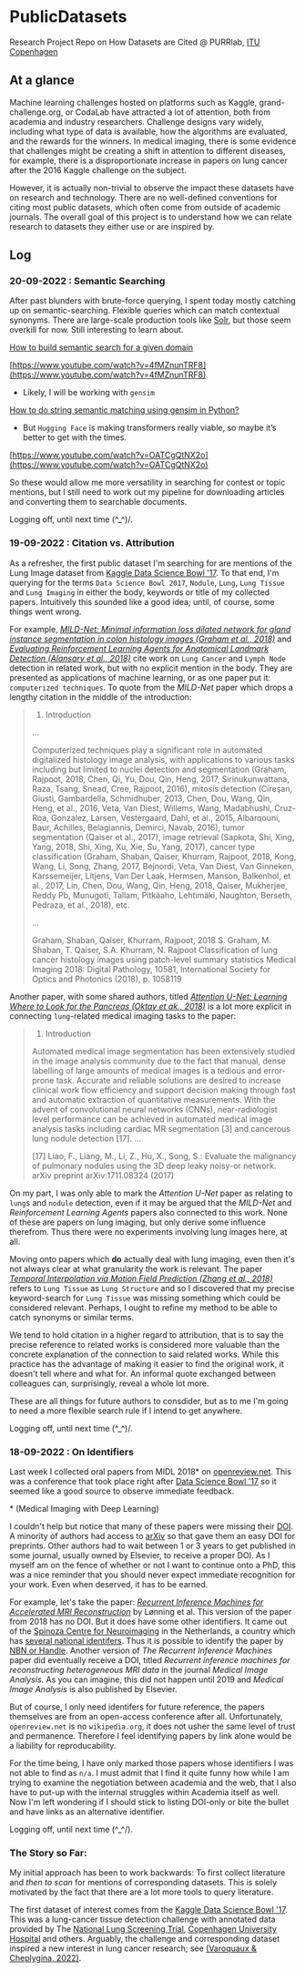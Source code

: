 # PublicDatasets
Research Project Repo on How Datasets are Cited @ PURRlab, [ITU Copenhagen](http://en.itu.dk/)

## At a glance
Machine learning challenges hosted on platforms such as Kaggle, grand-challenge.org, or CodaLab have attracted a lot of attention, both from academia and industry researchers. Challenge designs vary widely, including what type of data is available, how the algorithms are evaluated, and the rewards for the winners. In medical imaging, there is some evidence that challenges might be creating a shift in attention to different diseases, for example, there is a disproportionate increase in papers on lung cancer after the 2016 Kaggle challenge on the subject.

However, it is actually non-trivial to observe the impact these datasets have on research and technology. There are no well-defined conventions for citing most public datasets, which often come from outside of academic journals. The overall goal of this project is to understand how we can relate research to datasets they either use or are inspired by.

## Log

### 20-09-2022 : Semantic Searching

After past blunders with brute-force querying, I spent today mostly catching up on semantic-searching. Flexible queries which can match contextual synonyms. There are large-scale production tools like [Solr](https://solr.apache.org/), but those seem overkill for now. Still interesting to learn about.

[How to build semantic search for a given domain](https://stackoverflow.com/a/60312352/2089784)

[https://www.youtube.com/watch?v=4fMZnunTRF8](https://www.youtube.com/watch?v=4fMZnunTRF8)

- Likely, I will be working with `gensim`

[How to do string semantic matching using gensim in Python?](https://stackoverflow.com/a/71828372/2089784)

- But `Hugging Face` is making transformers really viable, so maybe it’s better to get with the times.

[https://www.youtube.com/watch?v=OATCgQtNX2o](https://www.youtube.com/watch?v=OATCgQtNX2o)

So these would allow me more versatility in searching for contest or topic mentions, but I still need to work out my pipeline for downloading articles and converting them to searchable documents.

Logging off, until next time \(^_^)/.
### 19-09-2022 : Citation vs. Attribution

As a refresher, the first public dataset I'm searching for are mentions of the Lung Image dataset from [Kaggle Data Science Bowl '17](https://www.kaggle.com/c/data-science-bowl-2017). To that end, I'm querying for the terms `Data Science Bowl 2017`, `Nodule`, `Lung`, `Lung Tissue` and `Lung Imaging` in either the body, keywords or title of my collected papers. Intuitively this sounded like a good idea; until, of course, some things went wrong.

For example, [_MILD-Net: Minimal information loss dilated network for gland instance segmentation in colon histology images (Graham et al., 2018)_](https://doi.org/10.1016/j.media.2018.12.001) and [_Evaluating Reinforcement Learning Agents for Anatomical Landmark Detection (Alansary et al., 2018)_](https://doi.org/10.1016/j.media.2019.02.007) cite work on `Lung Cancer` and `Lymph Node` detection in related work, but with no explicit mention in the body. They are presented as applications of machine learning, or as one paper put it: `computerized techniques`. To quote from the _MILD-Net_ paper which drops a lengthy citation in the middle of the introduction:

>1. Introduction
>
> ...
>
> Computerized techniques play a significant role in automated digitalized histology image analysis, with applications to various tasks including but limited to nuclei detection and segmentation (Graham, Rajpoot, 2018, Chen, Qi, Yu, Dou, Qin, Heng, 2017, Sirinukunwattana, Raza, Tsang, Snead, Cree, Rajpoot, 2016), mitosis detection (Cireşan, Giusti, Gambardella, Schmidhuber, 2013, Chen, Dou, Wang, Qin, Heng, et al., 2016, Veta, Van Diest, Willems, Wang, Madabhushi, Cruz-Roa, Gonzalez, Larsen, Vestergaard, Dahl, et al., 2015, Albarqouni, Baur, Achilles, Belagiannis, Demirci, Navab, 2016), tumor segmentation (Qaiser et al., 2017), image retrieval (Sapkota, Shi, Xing, Yang, 2018, Shi, Xing, Xu, Xie, Su, Yang, 2017), cancer type classification (Graham, Shaban, Qaiser, Khurram, Rajpoot, 2018, Kong, Wang, Li, Song, Zhang, 2017, Bejnordi, Veta, Van Diest, Van Ginneken, Karssemeijer, Litjens, Van Der Laak, Hermsen, Manson, Balkenhol, et al., 2017, Lin, Chen, Dou, Wang, Qin, Heng, 2018, Qaiser, Mukherjee, Reddy Pb, Munugoti, Tallam, Pitkäaho, Lehtimäki, Naughton, Berseth, Pedraza, et al., 2018), etc.
>
> ...
> 
> Graham, Shaban, Qaiser, Khurram, Rajpoot, 2018
S. Graham, M. Shaban, T. Qaiser, S.A. Khurram, N. Rajpoot
Classification of lung cancer histology images using patch-level summary statistics
Medical Imaging 2018: Digital Pathology, 10581, International Society for Optics and Photonics (2018), p. 1058119

Another paper, with some shared authors, titled [_Attention U-Net: Learning Where to Look for the Pancreas (Oktay et ak., 2018)_](https://doi.org/10.48550/arXiv.1804.03999) is a lot more explicit in connecting `lung`-related medical imaging tasks to the paper:

> 1. Introduction
>
> Automated medical image segmentation has been extensively studied in the image analysis community
due to the fact that manual, dense labelling of large amounts of medical images is a tedious and
error-prone task. Accurate and reliable solutions are desired to increase clinical work flow efficiency
and support decision making through fast and automatic extraction of quantitative measurements.
With the advent of convolutional neural networks (CNNs), near-radiologist level performance can
be achieved in automated medical image analysis tasks including cardiac MR segmentation [3] and
cancerous lung nodule detection [17].
> ...
>
> [17] Liao, F., Liang, M., Li, Z., Hu, X., Song, S.: Evaluate the malignancy of pulmonary nodules
using the 3D deep leaky noisy-or network. arXiv preprint arXiv:1711.08324 (2017)

On my part, I was only able to mark the _Attention U-Net_ paper as relating to `lung`s and `nodule` detection, even if it may be argued that the _MILD-Net_ and _Reinforcement Learning Agents_ papers also connected to this work. None of these are papers on lung imaging, but only derive some influence therefrom. Thus there were no experiments involving lung images here, at all.

Moving onto papers which **do** actually deal with lung imaging, even then it's not always clear at what granularity the work is relevant. The paper [_Temporal Interpolation via Motion Field Prediction (Zhang et al., 2018)_](https://doi.org/10.48550/arXiv.1804.04440) refers to `Lung Tissue` as `Lung Structure` and so I discovered that my precise keyword-search for `Lung Tissue` was missing something which could be considered relevant. Perhaps, I ought to refine my method to be able to catch synonyms or similar terms.

We tend to hold citation in a higher regard to attribution, that is to say the precise reference to related works is considered more valuable than the concrete explanation of the connection to said related works. While this practice has the advantage of making it easier to find the original work, it doesn't tell where and what for. An informal quote exchanged between colleagues can, surprisingly, reveal a whole lot more.

These are all things for future authors to consdider, but as to me I'm going to need a more flexible search rule if I intend to get anywhere.

Logging off, until next time \(^_^)/.


### 18-09-2022 : On Identifiers
Last week I collected oral papers from MIDL 2018* on [openreview.net](https://openreview.net/group?id=MIDL.amsterdam/2018/Conference). This was a conference that took place right after [Data Science Bowl '17](https://www.kaggle.com/c/data-science-bowl-2017) so it seemed like a good source to observe immediate feedback.

\* (Medical Imaging with Deep Learning)

I couldn't help but notice that many of these papers were missing their [DOI](https://doi.org/). A minority of authors had access to [arXiv](https://arxiv.org/) so that gave them an easy DOI for preprints. Other authors had to wait between 1 or 3 years to get published in some journal, usually owned by Elsevier, to receive a proper DOI. As I myself am on the fence of whether or not I want to continue onto a PhD, this was a nice reminder that you should never expect immediate recognition for your work. Even when deserved, it has to be earned.

For example, let's take the paper: [_Recurrent Inference Machines for Accelerated MRI Reconstruction_](https://openreview.net/forum?id=rJD6Xgnoz) by Lønning et al. This version of the paper from 2018 has no DOI. But it does have some other identifiers. It came out of the [Spinoza Centre for Neuroimaging](https://pure.knaw.nl/portal/en/organisations/spinoza-centre-for-neuroimaging) in the Netherlands, a country which has [several national identifers](https://www.narcis.nl/about/Language/en). Thus it is possible to identify the paper by [NBN or Handle](https://www.narcis.nl/publication/RecordID/oai:pure.knaw.nl:publications%2F1b3afd87-4c94-4766-848f-b1f2bd154933). Another version of _The Recurrent Inference Machines_ paper did eventually receive a DOI, titled _Recurrent inference machines for reconstructing heterogeneous MRI data_ in the journal _Medical Image Analysis_. As you can imagine, this did not happen until 2019 and _Medical Image Analysis_ is also published by Elsevier.

But of course, I only need identifers for future reference, the papers themselves are from an open-access conference after all. Unfortunately, `openreview.net` is no `wikipedia.org`, it does not usher the same level of trust and permanence. Therefore I feel identifying papers by link alone would be a liability for reproducability.

For the time being, I have only marked those papers whose identifiers I was not able to find as `n/a`. I must admit that I find it quite funny how while I am trying to examine the negotiation between academia and the web, that I also have to put-up with the internal struggles within Academia itself as well. Now I'm left wondering if I should stick to listing DOI-only or bite the bullet and have links as an alternative identifier. 

Logging off, until next time (\^_^/).

### The Story so Far:
My initial approach has been to work backwards: To first collect literature and _then to scan_ for mentions of corresponding datasets. This is solely motivated by the fact that there are a lot more tools to query literature.

The first dataset of interest comes from the [Kaggle Data Science Bowl '17](https://www.kaggle.com/c/data-science-bowl-2017). This was a lung-cancer tissue detection challenge with annotated data provided by The [National Lung Screening Trial](https://www.cancer.gov/types/lung/research/nlst), [Copenhagen University Hospital](https://universitetshospitalet.ku.dk/english/about/) and others. Arguably, the challenge and corresponding dataset inspired a new interest in lung cancer research; see [(Varoquaux & Cheplygina, 2022)](https://arxiv.org/pdf/2103.10292.pdf).
